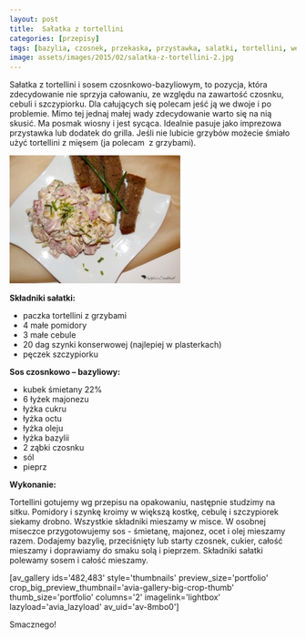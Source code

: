 ```yaml
---
layout: post
title:  Sałatka z tortellini
categories: [przepisy]
tags: [bazylia, czosnek, przekaska, przystawka, salatki, tortellini, wege]
image: assets/images/2015/02/salatka-z-tortellini-2.jpg
---
```

Sałatka z tortellini i sosem czosnkowo-bazyliowym, to pozycja, która zdecydowanie nie sprzyja całowaniu, ze względu na zawartość czosnku, cebuli i szczypiorku. Dla całujących się polecam jeść ją we dwoje i po problemie. Mimo tej jednaj małej wady zdecydowanie warto się na nią skusić. Ma posmak wiosny i jest sycąca. Idealnie pasuje jako imprezowa przystawka lub dodatek do grilla. Jeśli nie lubicie grzybów możecie śmiało użyć tortellini z mięsem (ja polecam  z grzybami).


![](assets/images/2015/02/salatka-z-tortellini-300x225.jpg)



**Składniki sałatki:**
* paczka tortellini z grzybami
* 4 małe pomidory
* 3 małe cebule
* 20 dag szynki konserwowej (najlepiej w plasterkach)
* pęczek szczypiorku


**Sos czosnkowo – bazyliowy:**
* kubek śmietany 22%
* 6 łyżek majonezu
* łyżka cukru
* łyżka octu
* łyżka oleju
* łyżka bazylii
* 2 ząbki czosnku
* sól
* pieprz


**Wykonanie:**

Tortellini gotujemy wg przepisu na opakowaniu, następnie studzimy na sitku. Pomidory i szynkę kroimy w większą kostkę, cebulę i szczypiorek siekamy drobno. Wszystkie składniki mieszamy w misce. W osobnej miseczce przygotowujemy sos - śmietanę, majonez, ocet i olej mieszamy razem. Dodajemy bazylię, przeciśnięty lub starty czosnek, cukier, całość mieszamy i doprawiamy do smaku solą i pieprzem. Składniki sałatki polewamy sosem i całość mieszamy.

[av\_gallery ids='482,483' style='thumbnails' preview\_size='portfolio' crop\_big\_preview\_thumbnail='avia-gallery-big-crop-thumb' thumb\_size='portfolio' columns='2' imagelink='lightbox' lazyload='avia\_lazyload' av\_uid='av-8mbo0']

Smacznego!
    